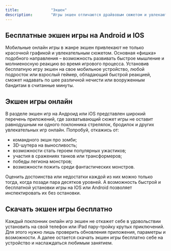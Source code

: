 ```yaml
---
title:				"Экшен"
description:		"Игры экшен отличаются драйвовым сюжетом и увлекают всех, кто обладает быстрой реакцией и умением молниеносно принимать тактические решения. Многообразие Action-стрелялок, бродилок или приключений, позволяет вступать в сражение с различными монстрами, бандитами или мутантами, преодолевая уровень за уровнем!"
---
```

## Бесплатные экшен игры на Android и IOS

Мобильные онлайн игры в жанре экшен привлекают не только красочной графикой и увлекательным сюжетом. Основная «фишка» подобного направления – возможность развивать быстрое мышление и молниеносную реакцию во время игрового процесса. Установив бесплатную игру экшен на свое мобильное устройство, любой подросток или взрослый геймер, обладающий быстрой реакцией, сможет надавать по шее различной нечисти или вооруженным бандитам в считанные минуты.

## Экшен игры онлайн

В разделе экшен игр на Андроид или iOS представлен широкий перечень приложений, где захватывающий сюжет игры не оставит равнодушным ни одного поклонника стрелялок, бродилок и других увлекательных игр онлайн. Попробуй, откажись от:

- командного экшн про зомби;
- 3D-шутера на выносливость;
- возможности стать героем популярных ужастиков;
- участия в сражениях танков или трансформеров;
- победы легиона монстров;
- возможности пожить среди фантастических монстров.

Оценить достоинства или недостатки каждой из них можно только тогда, когда позади пара десятков уровней. А возможность быстрой и бесплатной установки игры на IOS или Android позволяет инспектировать их без остановки.

## Скачать экшен игры бесплатно

Каждый поклонник онлайн игр экшен не откажет себе в удовольствии установить на свой телефон или iPad пару-тройку крутых приключений. Для этого нужно лишь проверить обновления приложения, параметры и возможности. А далее остается скачать экшен игры бесплатно себе на устройство и наслаждаться любимым занятием.